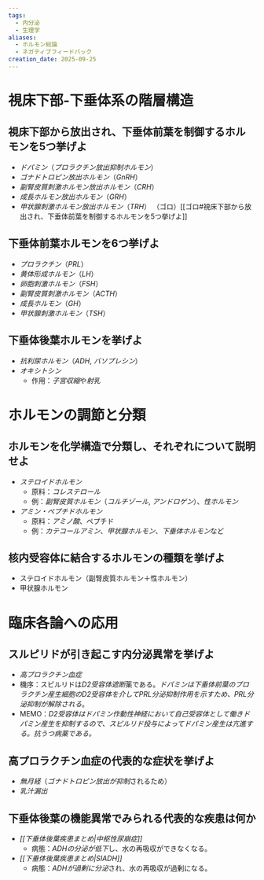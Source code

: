 ```yaml
---
tags:
  - 内分泌
  - 生理学
aliases:
  - ホルモン総論
  - ネガティブフィードバック
creation_date: 2025-09-25
---
```

# 視床下部-下垂体系の階層構造
## 視床下部から放出され、下垂体前葉を制御するホルモンを5つ挙げよ
- *ドパミン*（*プロラクチン放出抑制ホルモン*）
- *ゴナドトロピン放出ホルモン*（*GnRH*）
- *副腎皮質刺激ホルモン放出ホルモン*（*CRH*）
- *成長ホルモン放出ホルモン*（*GRH*）
- *甲状腺刺激ホルモン放出ホルモン*（*TRH*）
（ゴロ）[[ゴロ#視床下部から放出され、下垂体前葉を制御するホルモンを5つ挙げよ]]

## 下垂体前葉ホルモンを6つ挙げよ
- *プロラクチン*（*PRL*）
- *黄体形成ホルモン*（*LH*）
- *卵胞刺激ホルモン*（*FSH*）
- *副腎皮質刺激ホルモン*（*ACTH*）
- *成長ホルモン*（*GH*）
- *甲状腺刺激ホルモン*（*TSH*）

## 下垂体後葉ホルモンを挙げよ
- *抗利尿ホルモン*（*ADH*, *バソプレシン*）
- *オキシトシン*
	- 作用：*子宮収縮*や*射乳*

# ホルモンの調節と分類

## ホルモンを化学構造で分類し、それぞれについて説明せよ
- *ステロイドホルモン*
	- 原料：*コレステロール*
	- 例：*副腎皮質ホルモン*（*コルチゾール*, *アンドロゲン*）、*性ホルモン*
- *アミン・ペプチドホルモン*
	- 原料：*アミノ酸*、ペプチド
	- 例：*カテコールアミン*、*甲状腺ホルモン*、*下垂体ホルモン*など

## 核内受容体に結合するホルモンの種類を挙げよ
- ステロイドホルモン（副腎皮質ホルモン＋性ホルモン）
- 甲状腺ホルモン

# 臨床各論への応用
## スルピリドが引き起こす内分泌異常を挙げよ
- *高プロラクチン血症*
- 機序：スピルリドは*D2受容体遮断*薬である。*ドパミンは下垂体前葉のプロラクチン産生細胞のD2受容体を介してPRL分泌抑制作用を示すため、PRL分泌抑制が解除される*。
- MEMO：*D2受容体はドパミン作動性神経において自己受容体として働きドパミン産生を抑制するので、スピルリド投与によってドパミン産生は亢進する。抗うつ病薬である。*

## 高プロラクチン血症の代表的な症状を挙げよ
- *無月経*（*ゴナドトロピン放出が抑制*されるため）
- *乳汁漏出*

## 下垂体後葉の機能異常でみられる代表的な疾患は何か
- *[[下垂体後葉疾患まとめ|中枢性尿崩症]]*
	- 病態：*ADHの分泌が低下*し、水の再吸収ができなくなる。
- *[[下垂体後葉疾患まとめ|SIADH]]*
	- 病態：*ADHが過剰に分泌*され、水の再吸収が過剰になる。